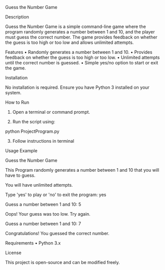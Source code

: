 Guess the Number Game

Description

Guess the Number Game is a simple command-line game where the program randomly generates a number between 1 and 10, and the player must guess the correct number. The game provides feedback on whether the guess is too high or too low and allows unlimited attempts.

Features
	•	Randomly generates a number between 1 and 10.
	•	Provides feedback on whether the guess is too high or too low.
	•	Unlimited attempts until the correct number is guessed.
	•	Simple yes/no option to start or exit the game.

Installation

No installation is required. Ensure you have Python 3 installed on your system.

How to Run
	
1.  Open a terminal or command prompt.
	
2.  Run the script using:

python ProjectProgram.py

3.  Follow instructions in terminal

 
Usage Example

Guess the Number Game

This Program randomly generates a number between 1 and 10 that you will have to guess.

You will have unlimited attempts.

Type 'yes' to play or 'no' to exit the program: yes

Guess a number between 1 and 10: 5

Oops! Your guess was too low. Try again.

Guess a number between 1 and 10: 7

Congratulations! You guessed the correct number.

Requirements
	•	Python 3.x

License

This project is open-source and can be modified freely.

